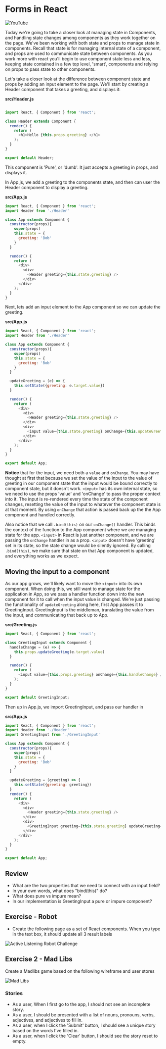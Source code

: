 # Forms in React

[![YouTube](http://img.youtube.com/vi/vBpjxASFhPo/0.jpg)](https://www.youtube.com/watch?v=vBpjxASFhPo)

Today we're going to take a closer look at managing state in Components, and handling state changes among components as they work together on the page. We've been working with both state and props to manage state in components. Recall that state is for managing internal state of a component, and props are used to communicate state between components. As you work more with react you'll begin to use component state less and less, keeping state contained in a few top level, 'smart', components and relying on props to pass state to other components.

Let's take a closer look at the difference between component state and props by adding an input element to the page. We'll start by creating a Header component that takes a greeting, and displays it:

**src/Header.js**
```javascript

import React, { Component } from 'react';

class Header extends Component {
  render() {
    return (
      <h1>Hello {this.props.greeting} </h1>
    );
  }
}

export default Header;
```

This component is 'Pure', or 'dumb'. It just accepts a greeting in props, and displays it.

In App.js, we add a greeting to the components state, and then can user the Header component to display a greeting.

**src/App.js**
```javascript
import React, { Component } from 'react';
import Header from './Header'

class App extends Component {
  constructor(props){
    super(props)
    this.state = {
      greeting: 'Bob'
    }
  }

  render() {
    return (
      <div>
        <div>
          <Header greeting={this.state.greeting} />
        </div>
      </div>
    );
  }
}
```

Next, lets add an input element to the App component so we can update the greeting.

**src/App.js**
```javascript
import React, { Component } from 'react';
import Header from './Header'

class App extends Component {
  constructor(props){
    super(props)
    this.state = {
      greeting: 'Bob'
    }
  }

  updateGreeting = (e) => {
    this.setState({greeting: e.target.value})
  }

  render() {
    return (
      <div>
        <div>
          <Header greeting={this.state.greeting} />
        </div>
        <div>
          <input value={this.state.greeting} onChange={this.updateGreeting} />
        </div>
      </div>
    );
  }
}

export default App;
```
**Notice** that for the input, we need both a `value` and `onChange`. You may have thought at first that because we set the value of the input to the value of greeting in our component state that the input would be bound correctly to component state, but it doesn't work. `<input>` has its own internal state, so we need to use the props 'value' and 'onChange' to pass the proper context into it. The input is re-rendered every time the state of the component changes, resetting the value of the input to whatever the component state is at that moment. By using `onChange` that action is passed back up the the App component and handled correctly.

Also notice that we call `.bind(this)` on our `onChange()` handler. This binds the context of the function to the App component where we are managing state for the app. `<input>` in React is just another component, and we are passing the `onChange` handler in as a prop. `<input>` doesn't have 'greeting' set in its state, so the state change would be silently ignored. By calling `.bind(this)`, we make sure that state on that App component is updated, and everything works as we expect.

## Moving the input to a component

As our app grows, we'll likely want to move the `<input>` into its own component. When doing this, we still want to manage state for the application in App, so we pass a handler function down into the new component for it to call when the input value is changed. We're just passing the functionality of `updateGreeting` along here, first App passes it to GreetingInput. GreetingInput is the middleman, translating the value from the input, and communicating that back up to App.

**src/Greeting.js**

```javascript
import React, { Component } from 'react';

class GreetingInput extends Component {
  handleChange = (e) => {
    this.props.updateGreeting(e.target.value)
  }

  render() {
    return (
      <input value={this.props.greeting} onChange={this.handleChange} />
    );
  }
}

export default GreetingInput;
```

Then up in App.js, we import GreetingInput, and pass our handler in

**src/App.js**

```javascript
import React, { Component } from 'react';
import Header from './Header'
import GreetingInput from './GreetingInput'

class App extends Component {
  constructor(props){
    super(props)
    this.state = {
      greeting: 'Bob'
    }
  }

  updateGreeting = (greeting) => {
    this.setState({greeting: greeting})
  }
  render() {
    return (
      <div>
        <div>
          <Header greeting={this.state.greeting} />
        </div>
        <div>
          <GreetingInput greeting={this.state.greeting} updateGreeting={this.updateGreeting} />
        </div>
      </div>
    );
  }
}

export default App;
```

## Review

- What are the two properties that we need to connect with an input field?
- In your own words, what does "bind(this)" do?
- What does pure vs impure mean?
- In our implementation is GreetingInput a pure or impure component?

## Exercise - Robot

- Create the following page as a set of React components. When you type in the text box, it should update all 3 result labels

![Active Listening Robot Challenge](../assets/robot_active_listening.png)

## Exercise 2 - Mad Libs
Create a Madlibs game based on the following wireframe and user stores

![Mad Libs](../assets/madlibs.png)

### Stories
* As a user, When I first go to the app, I should not see an incomplete story.
* As a user, I should be presented with a list of nouns, pronouns, verbs, adjectives, and adjectives to fill in.
* As a user, when I click the 'Submit' button, I should see a unique story based on the words I've filled in.
* As a user, when I click the 'Clear' button, I should see the story reset to empty.
